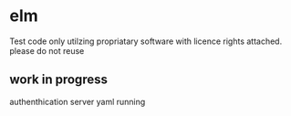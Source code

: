 # elm

Test code only utilzing propriatary software with licence rights attached. please do not reuse

## work in progress

authenthication server yaml running

